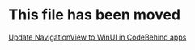 # This file has been moved

[Update NavigationView to WinUI in CodeBehind apps](https://github.com/microsoft/WindowsTemplateStudio/blob/release/docs/UWP/projectTypes/fromnavigationviewtowinui/codebehind-vb.md)